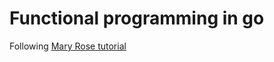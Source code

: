 # Functional programming in go

Following [Mary Rose tutorial](http://maryrosecook.com/blog/post/a-practical-introduction-to-functional-programming)